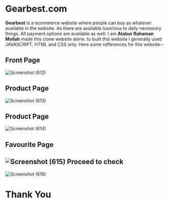 # Gearbest.com
**Gearbest** is a ecommerce website where people can buy as whatever available in the website. 
As there are available luxorious to daily necessory things. All payment options are available as well.
I am **Atabur Rahaman Mollah** made this clone website alone.
to built this website I generally used JAVASCRIPT, HTML and CSS only.
Here some refferences for this website--

**Front Page**
-----------
![Screenshot (612)](https://user-images.githubusercontent.com/104348363/191073121-fcc89967-fe37-4129-ba9b-7ea311936e2d.png)


**Product Page**
----------------
![Screenshot (613)](https://user-images.githubusercontent.com/104348363/191073144-db006884-0fd8-4587-af1c-5ae5772762d1.png)


**Product Page**
----------------
![Screenshot (614)](https://user-images.githubusercontent.com/104348363/191073153-a3c210ba-1d13-4850-914f-1888e67627ec.png)


**Favourite Page**
------------------
![Screenshot (615)](https://user-images.githubusercontent.com/104348363/191073168-352116ad-637e-4f87-8582-ba0ead090ef8.png)
**Proceed to check**
-------------------
![Screenshot (616)](https://user-images.githubusercontent.com/104348363/191073190-f76f1576-3c1b-4ceb-8600-c84beff4befe.png)


**Thank You**
==============
